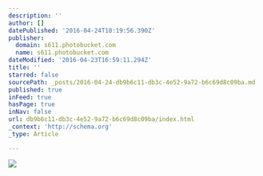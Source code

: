 ```yaml
---
description: ''
author: []
datePublished: '2016-04-24T10:19:56.390Z'
publisher:
  domain: s611.photobucket.com
  name: s611.photobucket.com
dateModified: '2016-04-23T16:59:11.294Z'
title: ''
starred: false
sourcePath: _posts/2016-04-24-db9b6c11-db3c-4e52-9a72-b6c69d8c09ba.md
published: true
inFeed: true
hasPage: true
inNav: false
url: db9b6c11-db3c-4e52-9a72-b6c69d8c09ba/index.html
_context: 'http://schema.org'
_type: Article

---
```

![](http://i611.photobucket.com/albums/tt191/Leda_Grace_Rasmussen/2016-04-21%2020.14.38_zpstnsoy1a4.jpg?1461429602725&1461429624433&1461430581056&1461430608136&1461430714043)